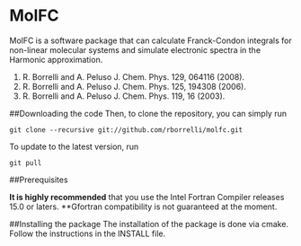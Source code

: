 # MolFC

MolFC is a software package that can calculate Franck-Condon integrals
for non-linear molecular systems and simulate electronic spectra in the Harmonic approximation.

1) R. Borrelli and A. Peluso J. Chem. Phys. 129, 064116 (2008).
2) R. Borrelli and A. Peluso J. Chem. Phys. 125, 194308 (2006).
3) R. Borrelli and A. Peluso J. Chem. Phys. 119, 16 (2003).

##Downloading the code
Then, to clone the repository, you can simply run
```
git clone --recursive git://github.com/rborrelli/molfc.git

```
To update to the latest version, run
```
git pull
```
##Prerequisites

**It is highly recommended** that you use the Intel Fortran Compiler releases 15.0 or laters.
**Gfortran compatibility is not guaranteed at the moment.

##Installing the package
The installation of the package is done via cmake.
Follow the instructions in the INSTALL file.

